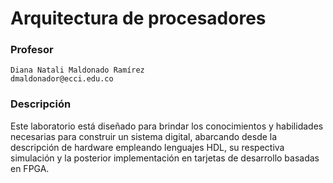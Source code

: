 # Arquitectura de procesadores

### Profesor
```
Diana Natali Maldonado Ramírez
dmaldonador@ecci.edu.co
```

### Descripción 

Este laboratorio está diseñado para brindar los conocimientos y habilidades necesarias para construir un sistema digital, abarcando desde la descripción de hardware empleando lenguajes HDL, su respectiva simulación y la posterior implementación en tarjetas de desarrollo basadas en FPGA.